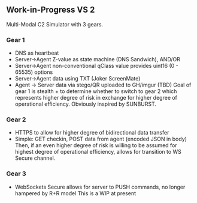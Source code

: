 ## Work-in-Progress VS 2
Multi-Modal C2 Simulator with 3 gears.

### Gear 1
- DNS as heartbeat
- Server->Agent Z-value as state machine (DNS Sandwich), AND/OR
- Server->Agent non-conventional qClass value provides uint16 (0 - 65535) options
- Server->Agent data using TXT (Joker ScreenMate)
- Agent -> Server data via stego/QR uploaded to GH/imgur (TBD)
Goal of gear 1 is stealth + to determine whether to switch to gear 2 which represents higher degree of risk in exchange for higher degree of operational efficiency. Obviously inspired by SUNBURST.

### Gear 2
- HTTPS to allow for higher degree of bidirectional data transfer
- Simple: GET checkin, POST data from agent (encoded JSON in body)
Then, if an even higher degree of risk is willing to be assumed for highest degree of operational efficiency, allows for transition to WS Secure channel.

### Gear 3
- WebSockets Secure allows for server to PUSH commands, no longer hampered by R+R model
This is a WIP at present